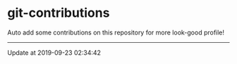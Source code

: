 # git-contributions

Auto add some contributions on this repository for more look-good profile!

---

Update at 2019-09-23 02:34:42
